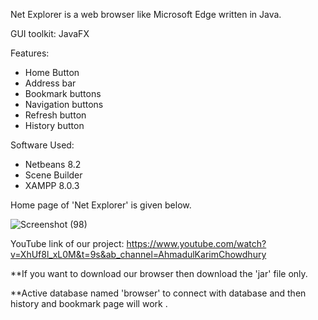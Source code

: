 Net Explorer is a web browser like Microsoft Edge written in Java.

GUI toolkit: JavaFX

Features:
- Home Button
- Address bar
- Bookmark buttons
- Navigation buttons
- Refresh button
- History button

Software Used: 
- Netbeans 8.2
- Scene Builder
- XAMPP 8.0.3


Home page of 'Net Explorer' is given below.

![Screenshot (98)](https://user-images.githubusercontent.com/57568723/113544655-87603280-960a-11eb-8479-6f66dace779c.png)
                                     


YouTube link of our project: https://www.youtube.com/watch?v=XhUf8l_xL0M&t=9s&ab_channel=AhmadulKarimChowdhury

**If you want to download our browser then download the 'jar' file only.

**Active database named 'browser' to connect with database and then history and bookmark page will work .
